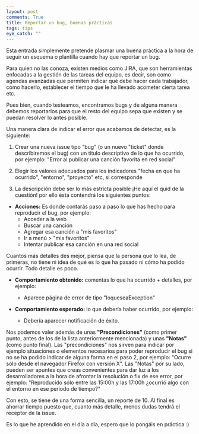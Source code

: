 ```yaml
---
layout: post
comments: True
title: Reportar un bug, buenas prácticas
tags: tips
eye_catch: ""
---
```


Esta entrada simplemente pretende plasmar una buena práctica a la hora de seguir un esquema o plantilla 
cuando hay que reportar un bug. 

Para quien no las conoza, existen medios como JIRA, que son herramientas enfocadas a la gestión de las tareas del equipo, es decir, 
son como agendas avanzadas que permiten indicar qué debe hacer cada trabajador, cómo hacerlo, establecer el tiempo
que le ha llevado acometer cierta tarea etc.

Pues bien, cuando testeamos, encontramos bugs y de alguna manera debemos reportarlos para que el resto del 
equipo sepa que existen y se puedan resolver lo antes posible.

Una manera clara de indicar el error que acabamos de detectar, es la siguiente:

1. Crear una nueva issue tipo "bug" (o un nuevo "ticket" donde describiremos el bug) con un título descriptivo de lo que
ha ocurrido, por ejemplo: "Error al publicar una canción favorita en red social"

2. Elegir los valores adecuados para los indicadores "fecha en que ha ocurrido", "entorno", "proyecto" etc, si corresponde

3. La descripción debe ser lo más estricta posible ¡He aquí el quid de la cuestión! por ello ésta contendrá 
los siguientes puntos:

  * **Acciones:** Es donde contarás paso a paso lo que has hecho para reproducir el bug, por ejemplo:
    - Acceder a la web
    - Buscar una canción
    - Agregar esa canción a "mis favoritos"
    - Ir a menú > "mis favoritos"
    - Intentar publicar esa canción en una red social
 
Cuantos más detalles des mejor, piensa que la persona que lo lea, de primeras, no tiene ni idea de qué es lo que ha pasado
ni cómo ha podido ocurrir. Todo detalle es poco.

  * **Comportamiento obtenido:** comentas lo que ha ocurrido + detalles, por ejemplo:
    - Aparece página de error de tipo "loqueseaException"

  * **Comportamiento esperado:** lo que debería haber ocurrido, por ejemplo:
    - Debería aparecer notificación de éxito.

Nos podemos valer además de unas **"Precondiciones"** (como primer punto, antes de los de la lista anteriormente mencionada) y
unas **"Notas"** (como punto final). 
Las "precondiciones" nos sirven para indicar por ejemplo situaciones o elementos necesarios para poder reproducir el bug 
si no se ha podido indicar de alguna forma en el paso 2, por ejemplo: "Ocurre sólo desde el navegador Firefox con versión X".
Las "Notas" por su lado, pueden ser apuntes que creas convenientes para dar luz a los desarrolladores a la hora de afrontar la resolución
o fix de ese error, por ejemplo: "Reproducido sólo entre las 15:00h y las 17:00h ¿ocurrió algo con el entorno en ese periodo de tiempo?"

Con esto, se tiene de una forma sencilla, un reporte de 10. Al final es ahorrar tiempo puesto que, cuanto más detalle,
menos dudas tendrá el receptor de la issue.

Es lo que he aprendido en el día a día, espero que lo pongáis en práctica :)
